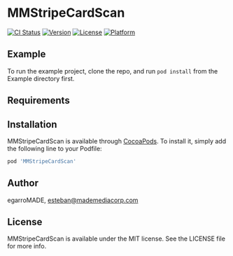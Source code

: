 # MMStripeCardScan

[![CI Status](https://img.shields.io/travis/egarroMADE/MMStripeCardScan.svg?style=flat)](https://travis-ci.org/egarroMADE/MMStripeCardScan)
[![Version](https://img.shields.io/cocoapods/v/MMStripeCardScan.svg?style=flat)](https://cocoapods.org/pods/MMStripeCardScan)
[![License](https://img.shields.io/cocoapods/l/MMStripeCardScan.svg?style=flat)](https://cocoapods.org/pods/MMStripeCardScan)
[![Platform](https://img.shields.io/cocoapods/p/MMStripeCardScan.svg?style=flat)](https://cocoapods.org/pods/MMStripeCardScan)

## Example

To run the example project, clone the repo, and run `pod install` from the Example directory first.

## Requirements

## Installation

MMStripeCardScan is available through [CocoaPods](https://cocoapods.org). To install
it, simply add the following line to your Podfile:

```ruby
pod 'MMStripeCardScan'
```

## Author

egarroMADE, esteban@mademediacorp.com

## License

MMStripeCardScan is available under the MIT license. See the LICENSE file for more info.
